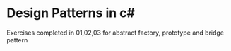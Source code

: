 # Design Patterns in c#
Exercises completed in 01,02,03 for abstract factory, prototype and bridge pattern
